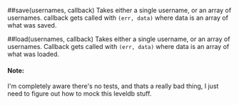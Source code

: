 
##save(usernames, callback)
Takes either a single username, or an array of usernames.
callback gets called with `(err, data)` where data is an array of what was saved.


##load(usernames, callback)
Takes either a single username, or an array of usernames.
Callback gets called with `(err, data)` where data is an array of what was loaded.


#### Note:
I'm completely aware there's no tests, and thats a really bad thing, I just need to figure out how to mock this leveldb stuff.
